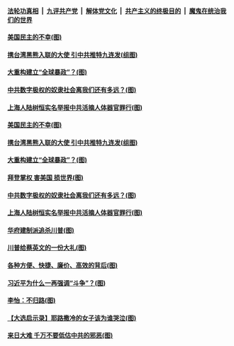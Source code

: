 ####  [法轮功真相](../../../../basic/blob/master/README.md?t=01172231) &nbsp;|&nbsp; [九评共产党](../../../../9ping.md/blob/master/README.md?t=01172231) &nbsp;|&nbsp; [解体党文化](../../../../jtdwh.md/blob/master/README.md?t=01172231)  &nbsp;|&nbsp; [共产主义的终极目的](../../../../gczydzjmd.md/blob/master/README.md?t=01172231) &nbsp;|&nbsp; [魔鬼在统治我们的世界](../../../../mgztzwmdsj.md/blob/master/README.md?t=01172231) 


#### [美国民主的不幸(图)](../pages/p4/959336.md?t=01172231) 

#### [携台湾黑熊入联的大使 引中共推特九连发(组图)](../pages/p4/959372.md?t=01172231) 

#### [大重构建立“全球暴政”？(图)](../pages/p4/959328.md?t=01172231) 

#### [中共数字极权的奴隶社会离我们还有多远？(图)](../pages/p4/959378.md?t=01172231) 

#### [上海人陆树恒实名举报中共活摘人体器官罪行(图)](../pages/p4/959348.md?t=01172231) 






#### [美国民主的不幸(图)](../pages/p4/959336.md?t=01172231) 

#### [携台湾黑熊入联的大使 引中共推特九连发(组图)](../pages/p4/959372.md?t=01172231) 

#### [大重构建立“全球暴政”？(图)](../pages/p4/959328.md?t=01172231) 

#### [拜登掌权 害美国 损世界(图)](../pages/p4/959322.md?t=01172231) 

#### [中共数字极权的奴隶社会离我们还有多远？(图)](../pages/p4/959378.md?t=01172231) 

#### [上海人陆树恒实名举报中共活摘人体器官罪行(图)](../pages/p4/959348.md?t=01172231) 

#### [华府建制派追杀川普(图)](../pages/p4/959277.md?t=01172231) 

#### [川普给蔡英文的一份大礼(图)](../pages/p4/959279.md?t=01172231) 

#### [各种方便、快捷、廉价、高效的背后(图)](../pages/p4/959276.md?t=01172231) 

#### [习近平为什么一再强调“斗争”？(图)](../pages/p4/959280.md?t=01172231) 

#### [李怡：不归路(图)](../pages/p4/959274.md?t=01172231) 

#### [【大选启示录】耶路撒冷的女子该为谁哭泣(图)](../pages/p4/958510.md?t=01172231) 



#### [来日大难 千万不要低估中共的邪恶(图)](../pages/p4/959163.md?t=01172231) 

